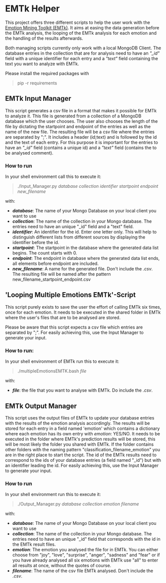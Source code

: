 EMTk Helper
============

This project offers three different scripts to help the user work with the [Emotion Mining Toolkit (EMTk)](https://github.com/collab-uniba/EMTk).
It aims at easing the data generation before the EMTk analysis, the looping of the EMTk analysis for each emotion and
the handling of the results afterwards.

Both managing scripts currently only work with a local MongoDB Client.  The database entries in the collection that are for
analysis need to have an *"_id"* field with a unique identifier for each entry and a *"text"* field containing the text you
want to analyze with EMTk.

Please install the required packages with
> pip -r requirements


EMTk Input Manager
------------------

This script generates a csv file in a format that makes it possible for EMTk to analyze it. This file is generated
from a collection of a MongoDB database which the user chooses. The user also chooses the length of the file by
dictating the startpoint and endpoint of the entries as well as the name of the new file.
The resulting file will be a csv file where the entries are separated by ";". It includes a header (id;text) and is
followed by the id and the text of each entry. For this purpose it is important for the entries to have an *"_id"* field
(contains a unique id) and a *"text"* field (contains the to be analysed comment).

### How to run

In your shell environment call this to execute it:

> ./Input_Manager.py *database collection identifier startpoint endpoint new_filename*

with:
* ***database***: The name of your Mongo Database on your local client you want to use
* ***collection***: The name of the collection in your Mongo database. The entries need to have an unique "_id" field
and a "text" field.
* ***identifier***: An identifier for the id. Enter one letter only. This will help to distinguish different lists from
different sources by displaying the identifier before the id.
* ***startpoint***: The startpoint in the database where the generated data list begins. The count starts with 0.
* ***endpoint***: The endpoint in database where the generated data list ends, all elements before endpoint are included.
* ***new_filename***: A name for the generated file. Don't include the *.csv*. The resulting file will be named after
the pattern new_filename_startpoint_endpoint.csv


'Looping Multiple Emotions EMTk'-Script
---------------------------------------

This script purely exists to save the user the effort of calling EMTk six times, once for each emotion. It needs to be
executed in the shared folder in EMTk where the user's files that are to be analysed are stored.

Please be aware that this script expects a csv file which entries are separated by ";". For easily achieving this,
use the Input Manager to generate your input.

### How to run:

In your shell environment of EMTk run this to execute it:
> ./multipleEmotionsEMTK.bash *file*

with:
* ***file***: the file that you want to analyse with EMTk. Do include the *.csv*.

EMTk Output Manager
-------------------

This script uses the output files of EMTk to update your database entries with the results of the emotion analysis
accordingly. The results will be stored for each entry in a field named 'emotion' which contains a dictionary where
each emotion has its own entry with *emotion*: YES/NO.
It needs to be executed in the folder where EMTk's prediction results will be stored, this will be most likely the
folder you shared with EMTk. If the folder contains other folders with the naming pattern
"classification_filename_emotion" you are in the right place to start the script.
The id of the EMTk results need to correspond to the ids of your database entries (a field named "_id") but with an
identifier leading the id. For easily achieving this, use the Input Manager to generate your input.

### How to run

In your shell environment run this to execute it:

> ./Output_Manager.py *database collection emotion filename*

with:
* ***database***: The name of your Mongo Database on your local client you want to use
* ***collection***: The name of the collection in your Mongo database. The entries need to have an unique "_id" field
that corresponds with the id in the EMTk result files.
* ***emotion***: The emotion you analysed the file for in EMTk. You can either choose from "joy", "love", "surprise",
"anger", "sadness" and "fear" or if you have already analysed all six emotions with EMTk use "all" to enter all results
at once, without the quotes of course.
* ***filename***: The name of the csv file EMTk analysed. Don't include the *.csv*.
